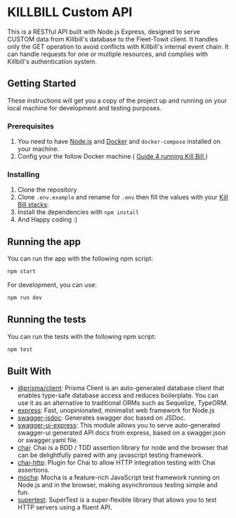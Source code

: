 # KILLBILL Custom API

This is a RESTful API built with Node.js Express, designed to serve CUSTOM data from Killbill's database to the Fleet-Towit client. It handles only the GET operation to avoid conflicts with Killbill's internal event chain. It can handle requests for one or multiple resources, and complies with Killbill's authentication system.

## Getting Started

These instructions will get you a copy of the project up and running on your local machine for development and testing purposes.

### Prerequisites

1. You need to have [Node.js](https://nodejs.org) and [Docker](https://www.docker.com/products/docker-desktop) and `docker-compose` installed on your machine.
2. Config your the follow Docker machine ( [Guide 4 running Kill Bill ](https://wiki.ladetec.com/es/developer/deployment/killbill))

### Installing

1. Clone the repository
2. Clone `.env.example` and rename for `.env` then fill the values with your [Kill Bill stacks](https://wiki.ladetec.com/es/developer/deployment/killbill):
3. Install the dependencies with `npm install`
4. And Happy coding :)

## Running the app

You can run the app with the following npm script:

```bash
npm start
```

For development, you can use:

```bash
npm run dev
```

## Running the tests

You can run the tests with the following npm script:

```bash
npm test
```

## Built With

- [@prisma/client](https://www.prisma.io/client/): Prisma Client is an auto-generated database client that enables type-safe database access and reduces boilerplate. You can use it as an alternative to traditional ORMs such as Sequelize, TypeORM.
- [express](https://expressjs.com/): Fast, unopinionated, minimalist web framework for Node.js
- [swagger-jsdoc](https://www.npmjs.com/package/swagger-jsdoc): Generates swagger doc based on JSDoc.
- [swagger-ui-express](https://www.npmjs.com/package/swagger-ui-express): This module allows you to serve auto-generated swagger-ui generated API docs from express, based on a swagger.json or swagger.yaml file.
- [chai](https://www.chaijs.com/): Chai is a BDD / TDD assertion library for node and the browser that can be delightfully paired with any javascript testing framework.
- [chai-http](https://www.npmjs.com/package/chai-http): Plugin for Chai to allow HTTP integration testing with Chai assertions.
- [mocha](https://mochajs.org/): Mocha is a feature-rich JavaScript test framework running on Node.js and in the browser, making asynchronous testing simple and fun.
- [supertest](https://www.npmjs.com/package/supertest): SuperTest is a super-flexible library that allows you to test HTTP servers using a fluent API.
